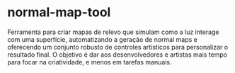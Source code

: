 # normal-map-tool
Ferramenta para criar mapas de relevo que simulam como a luz interage com uma superfície, automatizando a geração de normal maps e oferecendo um conjunto robusto de controles artísticos para personalizar o resultado final. O objetivo é dar aos desenvolvedores e artistas mais tempo para focar na criatividade, e menos em tarefas manuais.
